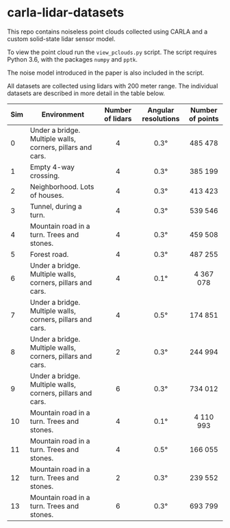 # carla-lidar-datasets
This repo contains noiseless point clouds collected using CARLA and a custom solid-state lidar sensor model.

To view the point cloud run the ``view_pclouds.py`` script. The script requires Python 3.6, with the packages ``numpy`` and ``pptk``.

The noise model introduced in the paper is also included in the script.

All datasets are collected using lidars with 200 meter range. The individual datasets are described in more detail in the table below.

| Sim | Environment | Number of lidars | Angular resolutions | Number of points |
|-----|-------------|:----------------:|:-------------------:|:----------------:|
| 0 | Under a bridge. Multiple walls, corners, pillars and cars. | 4 | 0.3° | 485 478 |
| 1 | Empty 4-way crossing.                                      | 4 | 0.3° | 385 199 |
| 2 | Neighborhood. Lots of houses.                              | 4 | 0.3° | 413 423 |
| 3 | Tunnel, during a turn.                                     | 4 | 0.3° | 539 546 |
| 4 | Mountain road in a turn. Trees and stones.                 | 4 | 0.3° | 459 508 |
| 5 | Forest road.                                               | 4 | 0.3° | 487 255 |
| 6 | Under a bridge. Multiple walls, corners, pillars and cars. | 4 | 0.1° | 4 367 078 |
| 7 | Under a bridge. Multiple walls, corners, pillars and cars. | 4 | 0.5° | 174 851 |
| 8 | Under a bridge. Multiple walls, corners, pillars and cars. | 2 | 0.3° | 244 994 |
| 9 | Under a bridge. Multiple walls, corners, pillars and cars. | 6 | 0.3° | 734 012 |
| 10 | Mountain road in a turn. Trees and stones.                | 4 | 0.1° | 4 110 993 |
| 11 | Mountain road in a turn. Trees and stones.                | 4 | 0.5° | 166 055 |
| 12 | Mountain road in a turn. Trees and stones.                | 2 | 0.3° | 239 552 |
| 13 | Mountain road in a turn. Trees and stones.                | 6 | 0.3° | 693 799 |
